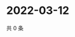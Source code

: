# 2022-03-12

共 0 条

<!-- BEGIN WEIBO -->
<!-- 最后更新时间 Sat Mar 12 2022 05:13:07 GMT+0800 (China Standard Time) -->

<!-- END WEIBO -->
